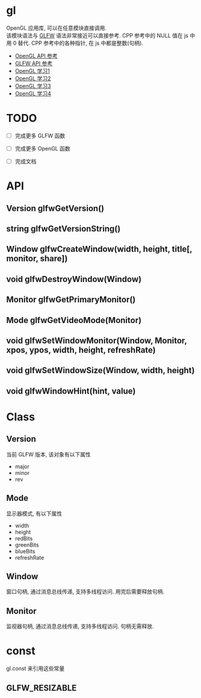 # gl

OpenGL 应用库, 可以在任意模块直接调用.  
该模块语法与 [GLFW](https://www.glfw.org/docs/latest/modules.html) 语法非常接近可以直接参考.
CPP 参考中的 NULL 值在 js 中用 0 替代.
CPP 参考中的各种指针, 在 js 中都是整数(句柄).

* [OpenGL API 参考](https://www.khronos.org/registry/OpenGL-Refpages/gl4/html/)
* [GLFW API 参考](https://www.glfw.org/docs/latest/modules.html)
* [OpenGL 学习1](http://openglbook.com/the-book.html)
* [OpenGL 学习2](https://open.gl/)
* [OpenGL 学习3](https://learnopengl.com/)
* [OpenGL 学习4](http://ogldev.atspace.co.uk/)


# TODO

* [ ] 完成更多 GLFW 函数
* [ ] 完成更多 OpenGL 函数
* [ ] 完成文档


# API

## Version glfwGetVersion()

## string glfwGetVersionString()

## Window glfwCreateWindow(width, height, title[, monitor, share])

## void glfwDestroyWindow(Window)

## Monitor glfwGetPrimaryMonitor()

## Mode glfwGetVideoMode(Monitor)

## void glfwSetWindowMonitor(Window, Monitor, xpos, ypos, width, height, refreshRate)

## void glfwSetWindowSize(Window, width, height)

## void glfwWindowHint(hint, value)


# Class

## Version

当前 GLFW 版本, 该对象有以下属性

* major
* minor
* rev


## Mode

显示器模式, 有以下属性

* width
* height
* redBits
* greenBits
* blueBits
* refreshRate


## Window

窗口句柄, 通过消息总线传递, 支持多线程访问.
用完后需要释放句柄.


## Monitor

监视器句柄, 通过消息总线传递, 支持多线程访问.
句柄无需释放.


# const

gl.const 来引用这些常量

## GLFW_RESIZABLE